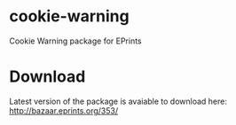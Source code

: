 cookie-warning
==============

Cookie Warning package for EPrints


Download
========

Latest version of the package is avaiable to download here: http://bazaar.eprints.org/353/

